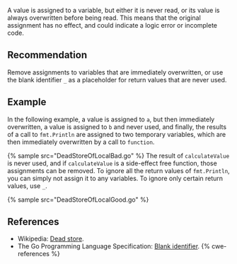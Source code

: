 A value is assigned to a variable, but either it is never read, or its value is always overwritten before being read. This means that the original assignment has no effect, and could indicate a logic error or incomplete code.


## Recommendation
Remove assignments to variables that are immediately overwritten, or use the blank identifier `_` as a placeholder for return values that are never used.


## Example
In the following example, a value is assigned to `a`, but then immediately overwritten, a value is assigned to `b` and never used, and finally, the results of a call to `fmt.Println` are assigned to two temporary variables, which are then immediately overwritten by a call to `function`.

{% sample src="DeadStoreOfLocalBad.go" %}
The result of `calculateValue` is never used, and if `calculateValue` is a side-effect free function, those assignments can be removed. To ignore all the return values of `fmt.Println`, you can simply not assign it to any variables. To ignore only certain return values, use `_`.

{% sample src="DeadStoreOfLocalGood.go" %}

## References
* Wikipedia: [Dead store](http://en.wikipedia.org/wiki/Dead_store).
* The Go Programming Language Specification: [Blank identifier](https://golang.org/ref/spec#Blank_identifier).
{% cwe-references %}
